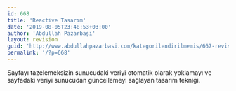 ```yaml
---
id: 668
title: 'Reactive Tasarım'
date: '2019-08-05T23:48:53+03:00'
author: 'Abdullah Pazarbaşı'
layout: revision
guid: 'http://www.abdullahpazarbasi.com/kategorilendirilmemis/667-revision-v1'
permalink: '/?p=668'
---
```


Sayfayı tazelemeksizin sunucudaki veriyi otomatik olarak yoklamayı ve sayfadaki veriyi sunucudan güncellemeyi sağlayan tasarım tekniği.
